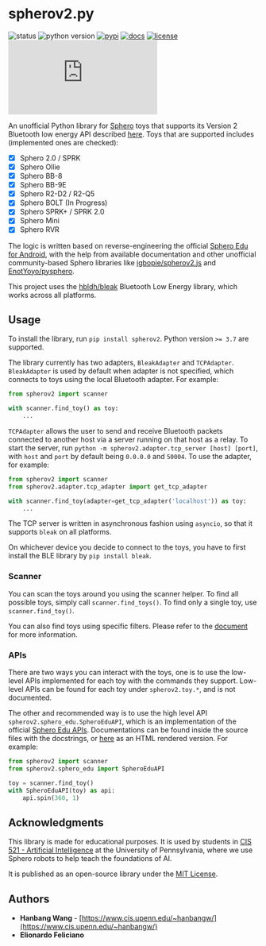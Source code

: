 # spherov2.py

![status](https://img.shields.io/pypi/status/spherov2?style=for-the-badge) ![python version](https://img.shields.io/pypi/pyversions/spherov2?style=for-the-badge) [![pypi](https://img.shields.io/pypi/v/spherov2?style=for-the-badge)](https://pypi.org/project/spherov2/) [![docs](https://img.shields.io/readthedocs/spherov2?style=for-the-badge)](https://spherov2.readthedocs.io/en/latest/) [![license](https://img.shields.io/pypi/l/spherov2?style=for-the-badge)](LICENSE) ![last commit](https://img.shields.io/github/last-commit/artificial-intelligence-class/spherov2.py?style=for-the-badge)

An unofficial Python library for [Sphero](https://sphero.com/) toys that supports its Version 2 Bluetooth low energy API described [here](https://sdk.sphero.com/docs/api_spec/general_api/). Toys that are supported includes (implemented ones are checked):

- [x] Sphero 2.0 / SPRK
- [x] Sphero Ollie
- [x] Sphero BB-8
- [x] Sphero BB-9E
- [x] Sphero R2-D2 / R2-Q5
- [x] Sphero BOLT (In Progress)
- [x] Sphero SPRK+ / SPRK 2.0
- [x] Sphero Mini
- [x] Sphero RVR

The logic is written based on reverse-engineering the official [Sphero Edu for Android](https://play.google.com/store/apps/details?id=com.sphero.sprk), with the help from available documentation and other unofficial community-based Sphero libraries like [igbopie/spherov2.js](https://github.com/igbopie/spherov2.js) and [EnotYoyo/pysphero](https://github.com/EnotYoyo/pysphero).

This project uses the [hbldh/bleak](https://github.com/hbldh/bleak) Bluetooth Low Energy library, which works across all platforms.

## Usage

To install the library, run `pip install spherov2`. Python version `>= 3.7` are supported.

The library currently has two adapters, `BleakAdapter` and `TCPAdapter`. `BleakAdapter` is used by default when adapter is not specified, which connects to toys using the local Bluetooth adapter. For example:

```python
from spherov2 import scanner

with scanner.find_toy() as toy:
    ...
```

`TCPAdapter` allows the user to send and receive Bluetooth packets connected to another host via a server running on that host as a relay. To start the server, run `python -m spherov2.adapter.tcp_server [host] [port]`, with `host` and `port` by default being `0.0.0.0` and `50004`. To use the adapter, for example:

```python
from spherov2 import scanner
from spherov2.adapter.tcp_adapter import get_tcp_adapter

with scanner.find_toy(adapter=get_tcp_adapter('localhost')) as toy:
    ...
```

The TCP server is written in asynchronous fashion using `asyncio`, so that it supports `bleak` on all platforms.

On whichever device you decide to connect to the toys, you have to first install the BLE library by `pip install bleak`.

### Scanner

You can scan the toys around you using the scanner helper. To find all possible toys, simply call `scanner.find_toys()`. To find only a single toy, use `scanner.find_toy()`.

You can also find toys using specific filters. Please refer to the [document](https://spherov2.readthedocs.io/en/latest/scanner.html) for more information.

### APIs

There are two ways you can interact with the toys, one is to use the low-level APIs implemented for each toy with the commands they support. Low-level APIs can be found for each toy under `spherov2.toy.*`, and is not documented.

The other and recommended way is to use the high level API `spherov2.sphero_edu.SpheroEduAPI`, which is an implementation of the official [Sphero Edu APIs](https://sphero.docsapp.io/docs/get-started). Documentations can be found inside the source files with the docstrings, or [here](https://spherov2.readthedocs.io/en/latest/sphero_edu.html) as an HTML rendered version. For example:

```python
from spherov2 import scanner
from spherov2.sphero_edu import SpheroEduAPI

toy = scanner.find_toy()
with SpheroEduAPI(toy) as api:
    api.spin(360, 1)
```

## Acknowledgments

This library is made for educational purposes.  It is used by students in [CIS 521 - Artificial Intelligence](http://artificial-intelligence-class.org/) at the University of Pennsylvania, where we use Sphero robots to help teach the foundations of AI.

It is published as an open-source library under the [MIT License](LICENSE).

## Authors

* **Hanbang Wang** - [https://www.cis.upenn.edu/~hanbangw/](https://www.cis.upenn.edu/~hanbangw/)
* **Elionardo Feliciano**
